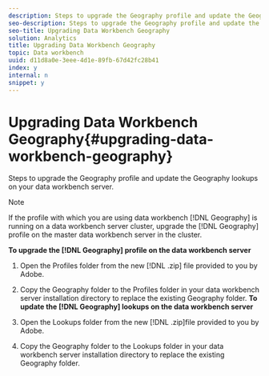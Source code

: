```yaml
---
description: Steps to upgrade the Geography profile and update the Geography lookups on your data workbench server.
seo-description: Steps to upgrade the Geography profile and update the Geography lookups on your data workbench server.
seo-title: Upgrading Data Workbench Geography
solution: Analytics
title: Upgrading Data Workbench Geography
topic: Data workbench
uuid: d11d8a0e-3eee-4d1e-89fb-67d42fc28b41
index: y
internal: n
snippet: y
---
```


# Upgrading Data Workbench Geography{#upgrading-data-workbench-geography}

Steps to upgrade the Geography profile and update the Geography lookups on your data workbench server.

>[!NOTE]
>
>If the profile with which you are using data workbench [!DNL Geography] is running on a data workbench server cluster, upgrade the [!DNL Geography] profile on the master data workbench server in the cluster.

**To upgrade the [!DNL Geography] profile on the data workbench server** 

1. Open the Profiles folder from the new [!DNL .zip] file provided to you by Adobe.
1. Copy the Geography folder to the Profiles folder in your data workbench server installation directory to replace the existing Geography folder.
**To update the [!DNL Geography] lookups on the data workbench server**

1. Open the Lookups folder from the new [!DNL .zip]file provided to you by Adobe. 
1. Copy the Geography folder to the Lookups folder in your data workbench server installation directory to replace the existing Geography folder.

